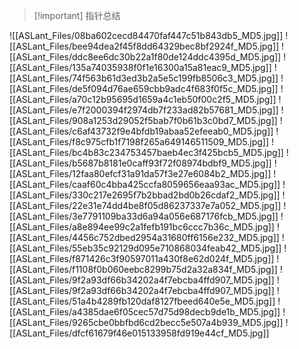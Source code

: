 > [!important] 指针总结
  
![[ASLant_Files/08ba602cecd84470faf447c51b843db5_MD5.jpg]]
![[ASLant_Files/bee94dea2f45f8dd64329bec8bf2924f_MD5.jpg]]
![[ASLant_Files/ddc8ee6dc30b22a1f80de124ddc4395d_MD5.jpg]]
![[ASLant_Files/135a74035938f0f1e16300a15a81eac9_MD5.jpg]]
![[ASLant_Files/74f563b61d3ed3b2a5e5c199fb8506c3_MD5.jpg]]
![[ASLant_Files/de5f094d76ae659cbb9adc4f683f0f5c_MD5.jpg]]
![[ASLant_Files/a70c12b95695d1659a4c1eb50f00c2f5_MD5.jpg]] 
![[ASLant_Files/e7f2000394f2974db7f233ad82b57681_MD5.jpg]] 
![[ASLant_Files/908a1253d29052f5bab7f0b61b3c0bd7_MD5.jpg]] 
![[ASLant_Files/c6af43732f9e4bfdb19abaa52efeeab0_MD5.jpg]] 
![[ASLant_Files/f8c975cfb1f7198f265a649146511509_MD5.jpg]]
![[ASLant_Files/bc4b83c234753457baeb4ec3f425bcb5_MD5.jpg]] 
![[ASLant_Files/b5687b8181e0caff93f72f08974bdbf9_MD5.jpg]] 
![[ASLant_Files/12faa80efcf31a91da57f3e27e6084b2_MD5.jpg]] 
![[ASLant_Files/caaf60c4bba425ccfa8059656eaa93ac_MD5.jpg]] 
![[ASLant_Files/330c217e2695f7b2bbad2bd0b26cdaf2_MD5.jpg]] 
![[ASLant_Files/22e31e74dd4be8f05d86237337e7a052_MD5.jpg]] 
![[ASLant_Files/3e7791109ba33d6a94a056e687176fcb_MD5.jpg]] 
![[ASLant_Files/a8e894ee99c2a1fefb191bc6ccc7b36c_MD5.jpg]] 
![[ASLant_Files/4456c752dbed2954a31680ff6156e232_MD5.jpg]] 
![[ASLant_Files/55eb35c92129d095e710868034feab42_MD5.jpg]] 
![[ASLant_Files/f871426c3f90597011a430f8e62d024f_MD5.jpg]] 
![[ASLant_Files/f1108f0b060eebc8299b75d2a32a834f_MD5.jpg]] 
![[ASLant_Files/9f2a93df66b34202a4f7ebcba4ffd907_MD5.jpg]] 
![[ASLant_Files/9f2a93df66b34202a4f7ebcba4ffd907_MD5.jpg]] 
![[ASLant_Files/51a4b4289fb120daf8127fbeed640e5e_MD5.jpg]] 
![[ASLant_Files/a4385dae6f05cec57d75d98decb9de1b_MD5.jpg]] 
![[ASLant_Files/9265cbe0bbfbd6cd2becc5e507a4b939_MD5.jpg]] 
![[ASLant_Files/dfcf61679f46e015133958fd919e44cf_MD5.jpg]]